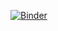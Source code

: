 [![Binder](https://mybinder.org/badge_logo.svg)](https://mybinder.org/v2/gl/terradue-ogctb16%2Feoap%2Fd169-jupyter-nb%2Fvegetation-index/master?urlpath=lab)